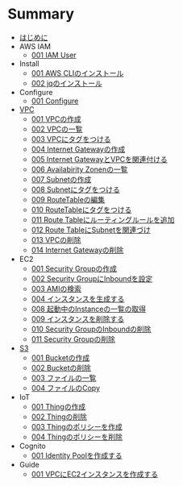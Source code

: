 # Summary
* [はじめに](README.md)
* AWS IAM
	* [001 IAM User](iam/001_iamuser.md)
* Install
	* [001 AWS CLIのインストール](install/001_install.md)
	* [002 jqのインストール](install/002_jq.md)
* Configure
	* [001 Configure](configure/001_setting.md)
* [VPC](vpc/README.md)
	* [001 VPCの作成](vpc/001_create_vpc.md)
	* [002 VPCの一覧](vpc/002_describe_vpc.md)
	* [003 VPCにタグをつける](vpc/003_create_tag.md)
	* [004 Internet Gatewayの作成](vpc/004_create_gateway.md)
	* [005 Internet GatewayとVPCを関連付ける](vpc/005_vpc_gateway.md)
	* [006 Availabirity Zonenの一覧](vpc/006_describe_availability_zone.md)
	* [007 Subnetの作成](vpc/007_create_subnet.md)
	* [008 Subnetにタグをつける](vpc/008_create_subnet_tag.md)
	* [009 RouteTableの編集](vpc/009_modify_route_table.md)
	* [010 RouteTableにタグをつける](vpc/010_create_route_table_tag.md)
	* [011 Route Tableにルーティングルールを追加](vpc/011_add_rule.md)
	* [012 Route TableにSubnetを関連づけ](vpc/012_associate_subnet.md)
	* [013 VPCの削除](vpc/013_delete_vpc.md)
	* [014 Internet Gatewayの削除](vpc/014_delete_gateway.md)
* EC2
	* [001 Security Groupの作成](ec2/001_create_security.md)
	* [002 Security GroupにInboundを設定](ec2/002_add_inbound.md)
	* [003 AMIの検索](ec2/003_search_ami.md)
	* [004 インスタンスを生成する](ec2/004_create_instance.md)
	* [008 起動中のInstanceの一覧の取得](ec2/008_describe.md)
	* [009 インスタンスを削除する](ec2/009_delete_instance.md)
	* [010 Security GroupのInboundの削除](ec2/010_del_inbound.md)
	* [011 Security Groupの削除](ec2/011_delete_security.md)
* [S3](s3/README.md)
	* [001 Bucketの作成](s3/001_make_bucket.md)
	* [002 Bucketの削除](s3/002_remove_bucket.md)
	* [003 ファイルの一覧](s3/003_ls.md)
	* [004 ファイルのCopy](s3/004_copy.md)
* IoT
	* [001 Thingの作成](iot/001_create_thing.md)
	* [002 Thingの削除](iot/002_delete_thing.md)
	* [003 Thingのポリシーを作成](iot/003_create_policy.md)
	* [004 Thingのポリシーを削除](iot/004_delete_policy.md)
* Cognito
	* [001 Identity Poolを作成する](cognito/001_create-identity.md)
* Guide
	* [001 VPCにEC2インスタンスを作成する](guide/001_create_ec2_instance_in_vpc.md)